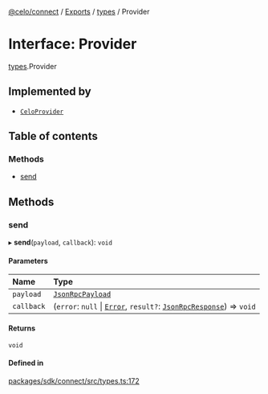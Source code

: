 [@celo/connect](../README.md) / [Exports](../modules.md) / [types](../modules/types.md) / Provider

# Interface: Provider

[types](../modules/types.md).Provider

## Implemented by

- [`CeloProvider`](../classes/celo_provider.CeloProvider.md)

## Table of contents

### Methods

- [send](types.Provider.md#send)

## Methods

### send

▸ **send**(`payload`, `callback`): `void`

#### Parameters

| Name | Type |
| :------ | :------ |
| `payload` | [`JsonRpcPayload`](types.JsonRpcPayload.md) |
| `callback` | (`error`: ``null`` \| [`Error`](types.Error.md), `result?`: [`JsonRpcResponse`](types.JsonRpcResponse.md)) => `void` |

#### Returns

`void`

#### Defined in

[packages/sdk/connect/src/types.ts:172](https://github.com/celo-org/developer-tooling/blob/master/packages/sdk/connect/src/types.ts#L172)
